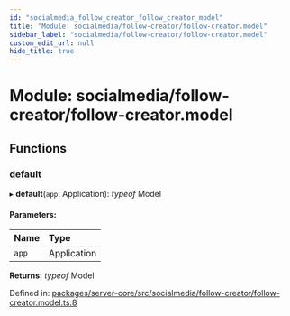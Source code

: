 ```yaml
---
id: "socialmedia_follow_creator_follow_creator_model"
title: "Module: socialmedia/follow-creator/follow-creator.model"
sidebar_label: "socialmedia/follow-creator/follow-creator.model"
custom_edit_url: null
hide_title: true
---
```


# Module: socialmedia/follow-creator/follow-creator.model

## Functions

### default

▸ **default**(`app`: Application): *typeof* Model

#### Parameters:

Name | Type |
:------ | :------ |
`app` | Application |

**Returns:** *typeof* Model

Defined in: [packages/server-core/src/socialmedia/follow-creator/follow-creator.model.ts:8](https://github.com/xr3ngine/xr3ngine/blob/673ad6a5f/packages/server-core/src/socialmedia/follow-creator/follow-creator.model.ts#L8)
